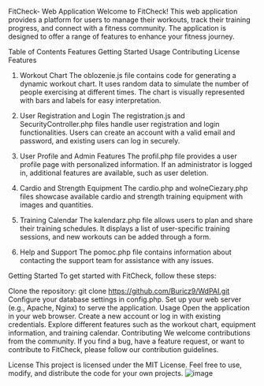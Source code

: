 FitCheck- Web Application
Welcome to FitCheck! This web application provides a platform for users to manage their workouts, track their training progress, and connect with a fitness community. The application is designed to offer a range of features to enhance your fitness journey.

Table of Contents
Features
Getting Started
Usage
Contributing
License
Features
1. Workout Chart
The oblozenie.js file contains code for generating a dynamic workout chart. It uses random data to simulate the number of people exercising at different times. The chart is visually represented with bars and labels for easy interpretation.

2. User Registration and Login
The registration.js and SecurityController.php files handle user registration and login functionalities. Users can create an account with a valid email and password, and existing users can log in securely.

3. User Profile and Admin Features
The profil.php file provides a user profile page with personalized information. If an administrator is logged in, additional features are available, such as user deletion.

4. Cardio and Strength Equipment
The cardio.php and wolneCiezary.php files showcase available cardio and strength training equipment with images and quantities.

5. Training Calendar
The kalendarz.php file allows users to plan and share their training schedules. It displays a list of user-specific training sessions, and new workouts can be added through a form.

6. Help and Support
The pomoc.php file contains information about contacting the support team for assistance with any issues.

Getting Started
To get started with FitCheck, follow these steps:

Clone the repository: git clone https://github.com/Buricz9/WdPAI.git
Configure your database settings in config.php.
Set up your web server (e.g., Apache, Nginx) to serve the application.
Usage
Open the application in your web browser.
Create a new account or log in with existing credentials.
Explore different features such as the workout chart, equipment information, and training calendar.
Contributing
We welcome contributions from the community. If you find a bug, have a feature request, or want to contribute to FitCheck, please follow our contribution guidelines.

License
This project is licensed under the MIT License. Feel free to use, modify, and distribute the code for your own projects.
![image](https://github.com/Buricz9/WdPAI/assets/119446577/56d1b9fb-2f42-43b9-920e-e4776fde4d8a)

